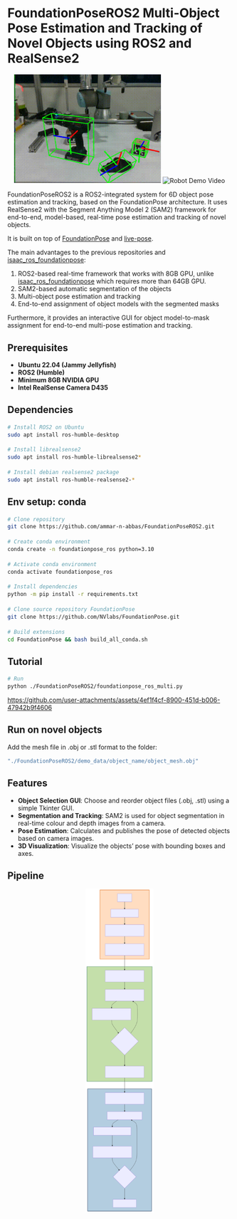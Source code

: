 # FoundationPoseROS2 Multi-Object Pose Estimation and Tracking of Novel Objects using ROS2 and RealSense2

<p align="center">
  <img src="assets/demo.gif" alt="Demo Video" width="330">
  <img src="assets/demo_robot.gif" alt="Robot Demo Video" width="434"><br>
</p>

FoundationPoseROS2 is a ROS2-integrated system for 6D object pose estimation and tracking, based on the FoundationPose architecture. It uses RealSense2 with the Segment Anything Model 2 (SAM2) framework for end-to-end, model-based, real-time pose estimation and tracking of novel objects.

It is built on top of [FoundationPose](https://github.com/NVlabs/FoundationPose) and [live-pose](https://github.com/Kaivalya192/live-pose).

The main advantages to the previous repositories and [isaac_ros_foundationpose](https://github.com/NVIDIA-ISAAC-ROS/isaac_ros_pose_estimation/tree/main/isaac_ros_foundationpose):
1. ROS2-based real-time framework that works with 8GB GPU, unlike [isaac_ros_foundationpose](https://github.com/NVIDIA-ISAAC-ROS/isaac_ros_pose_estimation/tree/main/isaac_ros_foundationpose) which requires more than 64GB GPU.
2. SAM2-based automatic segmentation of the objects
3. Multi-object pose estimation and tracking
4. End-to-end assignment of object models with the segmented masks

Furthermore, it provides an interactive GUI for object model-to-mask assignment for end-to-end multi-pose estimation and tracking.


## Prerequisites

- **Ubuntu 22.04 (Jammy Jellyfish)**
- **ROS2 (Humble)**
- **Minimum 8GB NVIDIA GPU**
- **Intel RealSense Camera  D435**


## Dependencies

```bash
# Install ROS2 on Ubuntu
sudo apt install ros-humble-desktop

# Install librealsense2 
sudo apt install ros-humble-librealsense2*

# Install debian realsense2 package
sudo apt install ros-humble-realsense2-*
```

## Env setup: conda 

```bash
# Clone repository
git clone https://github.com/ammar-n-abbas/FoundationPoseROS2.git

# Create conda environment
conda create -n foundationpose_ros python=3.10

# Activate conda environment
conda activate foundationpose_ros

# Install dependencies
python -m pip install -r requirements.txt

# Clone source repository FoundationPose
git clone https://github.com/NVlabs/FoundationPose.git

# Build extensions
cd FoundationPose && bash build_all_conda.sh
```

## Tutorial

```bash
# Run
python ./FoundationPoseROS2/foundationpose_ros_multi.py
```

https://github.com/user-attachments/assets/4ef1f4cf-8900-451d-b006-47942b9f4606


## Run on novel objects

Add the mesh file in .obj or .stl format to the folder:
```bash
"./FoundationPoseROS2/demo_data/object_name/object_mesh.obj"
```


## Features

- **Object Selection GUI**: Choose and reorder object files (.obj, .stl) using a simple Tkinter GUI.
- **Segmentation and Tracking**: SAM2 is used for object segmentation in real-time colour and depth images from a camera.
- **Pose Estimation**: Calculates and publishes the pose of detected objects based on camera images.
- **3D Visualization**: Visualize the objects’ pose with bounding boxes and axes.


## Pipeline

<p align="center">
    <img src="assets/pipeline.svg" alt="Algorithm Pipeline" style="width: 30%; height: auto;"/>
</p>
